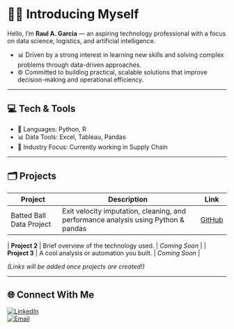 # 👨‍💻 Introducing Myself

Hello, I’m **Raul A. Garcia** — an aspiring technology professional with a focus on data science, logistics, and artificial intelligence.

- 📊 Driven by a strong interest in learning new skills and solving complex problems through data-driven approaches.
- ⚙️ Committed to building practical, scalable solutions that improve decision-making and operational efficiency.

---

## 💻 Tech & Tools

- 🐍 Languages: Python, R  
- 📊 Data Tools: Excel, Tableau, Pandas  
- 🚚 Industry Focus: Currently working in Supply Chain

---

## 🗂️ Projects

| Project | Description | Link |
|--------|-------------|------|
| Batted Ball Data Project | Exit velocity imputation, cleaning, and performance analysis using Python & pandas | [GitHub](https://github.com/R-Garcia24/batted-ball-analysis) |

| **Project 2** | Brief overview of the technology used. | _Coming Soon_ |
| **Project 3** | A cool analysis or automation you built. | _Coming Soon_ |

_(Links will be added once projects are created!)_

---

## 🌐 Connect With Me

[![LinkedIn](https://img.shields.io/badge/-LinkedIn-0A66C2?style=flat&logo=linkedin&logoColor=white)](https://www.linkedin.com/in/raul-garcia-27a14519b)  
[![Email](https://img.shields.io/badge/-Email-red?style=flat&logo=gmail&logoColor=white)](mailto:alegibaja@gmail.com)

